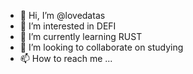 - 👋 Hi, I’m @lovedatas
- 👀 I’m interested in DEFI
- 🌱 I’m currently learning RUST
- 💞️ I’m looking to collaborate on studying
- 📫 How to reach me ...

<!---
lovedatas/lovedatas is a ✨ special ✨ repository because its `README.md` (this file) appears on your GitHub profile.
You can click the Preview link to take a look at your changes.
--->
